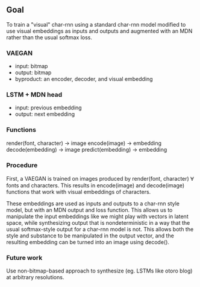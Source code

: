 ## Goal

To train a "visual" char-rnn using a standard char-rnn model modified to use
visual embeddings as inputs and outputs and augmented with an MDN rather than
the usual softmax loss. 

### VAEGAN
* input: bitmap
* output: bitmap
* byproduct: an encoder, decoder, and visual embedding


### LSTM + MDN head
* input: previous embedding
* output: next embedding

### Functions
render(font, character) -> image
encode(image) -> embedding
decode(embedding) -> image
predict(embedding) -> embedding


### Procedure

First, a VAEGAN is trained on images produced by render(font, character) Ɐ
fonts and characters. This results in encode(image) and decode(image) functions
that work with visual embeddings of characters.

These embeddings are used as inputs and outputs to a char-rnn style model, but
with an MDN output and loss function. This allows us to manipulate the input
embeddings like we might play with vectors in latent space, while synthesizing
output that is nondeterministic in a way that the usual softmax-style output
for a char-rnn model is not. This allows both the style and substance to be
manipulated in the output vector, and the resulting embedding can be turned
into an image using decode().

### Future work

Use non-bitmap-based approach to synthesize (eg. LSTMs like otoro blog) at
arbitrary resolutions.
